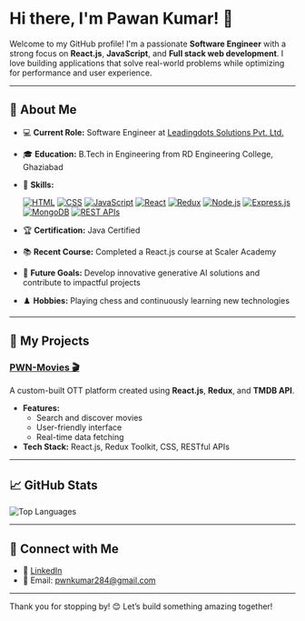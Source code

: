 # Hi there, I'm Pawan Kumar! 👋

Welcome to my GitHub profile! I'm a passionate **Software Engineer** with a strong focus on **React.js**, **JavaScript**, and **Full stack web development**. I love building applications that solve real-world problems while optimizing for performance and user experience.

---

## 🚀 About Me
- 💻 **Current Role:** Software Engineer at [Leadingdots Solutions Pvt. Ltd.](https://www.leadingdots.com)
- 🎓 **Education:** B.Tech in Engineering from RD Engineering College, Ghaziabad
- 🧠 **Skills:**

  <a href="#"><img src="https://img.shields.io/badge/HTML-E34F26?style=for-the-badge&logo=html5&logoColor=white" alt="HTML"/></a>
  <a href="#"><img src="https://img.shields.io/badge/CSS-1572B6?style=for-the-badge&logo=css3&logoColor=white" alt="CSS"/></a>
  <a href="#"><img src="https://img.shields.io/badge/JavaScript-F7DF1E?style=for-the-badge&logo=javascript&logoColor=black" alt="JavaScript"/></a>
  <a href="#"><img src="https://img.shields.io/badge/React-61DAFB?style=for-the-badge&logo=react&logoColor=black" alt="React"/></a>
  <a href="#"><img src="https://img.shields.io/badge/Redux-764ABC?style=for-the-badge&logo=redux&logoColor=white" alt="Redux"/></a>
  <a href="#"><img src="https://img.shields.io/badge/Node.js-339933?style=for-the-badge&logo=nodedotjs&logoColor=white" alt="Node.js"/></a>
  <a href="#"><img src="https://img.shields.io/badge/Express.js-000000?style=for-the-badge&logo=express&logoColor=white" alt="Express.js"/></a>
  <a href="#"><img src="https://img.shields.io/badge/MongoDB-47A248?style=for-the-badge&logo=mongodb&logoColor=white" alt="MongoDB"/></a>
  <a href="#"><img src="https://img.shields.io/badge/REST%20APIs-02569B?style=for-the-badge&logo=api&logoColor=white" alt="REST APIs"/></a>

- 🏆 **Certification:** Java Certified
- 📚 **Recent Course:** Completed a React.js course at Scaler Academy
- 🎯 **Future Goals:** Develop innovative generative AI solutions and contribute to impactful projects
- ♟️ **Hobbies:** Playing chess and continuously learning new technologies

---

## 🌟 My Projects

### [PWN-Movies 🎬](https://github.com/PAWANKMR284/pwn-movies)
A custom-built OTT platform created using **React.js**, **Redux**, and **TMDB API**. 
- **Features:**
  - Search and discover movies
  - User-friendly interface
  - Real-time data fetching
- **Tech Stack:** React.js, Redux Toolkit, CSS, RESTful APIs

---

## 📈 GitHub Stats

<!--- ![Pawan's GitHub Stats](https://github-readme-stats.vercel.app/api?username=PAWANKMR284&show_icons=true&theme=radical)--->
![Top Languages](https://github-readme-stats.vercel.app/api/top-langs/?username=PAWANKMR284&layout=compact&theme=radical)

---

## 🔗 Connect with Me
<!---- 🌐 [Portfolio Website](https://your-portfolio-link.com)--->
- 💼 [LinkedIn](https://www.linkedin.com/in/pawan-kumar284)
- 📧 Email: pwnkumar284@gmail.com

---

Thank you for stopping by! 😊 Let’s build something amazing together!



<!---
PAWANKMR284/PAWANKMR284 is a ✨ special ✨ repository because its `README.md` (this file) appears on your GitHub profile.
You can click the Preview link to take a look at your changes.
--->
